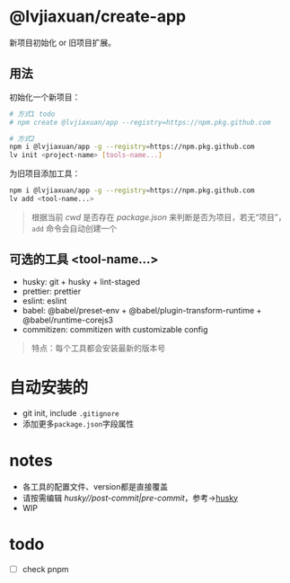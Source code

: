 # @lvjiaxuan/create-app

新项目初始化 or 旧项目扩展。

## 用法

初始化一个新项目：
```bash
# 方式1 todo
# npm create @lvjiaxuan/app --registry=https://npm.pkg.github.com

# 方式2
npm i @lvjiaxuan/app -g --registry=https://npm.pkg.github.com
lv init <project-name> [tools-name...]
```

为旧项目添加工具：
```bash
npm i @lvjiaxuan/app -g --registry=https://npm.pkg.github.com
lv add <tool-name...>
```

> 根据当前 *cwd* 是否存在 *package.json* 来判断是否为项目，若无“项目”，`add` 命令会自动创建一个

## 可选的工具 <tool-name...>

- husky: git + husky + lint-staged
- prettier: prettier
- eslint: eslint
- babel: @babel/preset-env + @babel/plugin-transform-runtime + @babel/runtime-corejs3
- commitizen: commitizen with customizable config

> 特点：每个工具都会安装最新的版本号

# 自动安装的

- git init, include `.gitignore`
- 添加更多`package.json`字段属性

# notes

- 各工具的配置文件、version都是直接覆盖
- 请按需编辑 *_husky/_/post-commit|pre-commit*，参考→[husky](https://typicode.github.io/husky/#/?id=create-a-hook)
- WIP

# todo

- [ ] check pnpm
